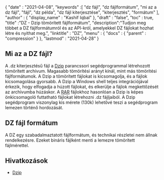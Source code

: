 {
  "date" : "2021-04-08",
  "keywords" :[ "dz fájl", "dz fájlformátum", "mi az a dz fájl", "fájl", "dz példa", "dz fájl kiterjesztése", "kiterjesztés", "formátum" ],
  "author" : {
    "display_name" : "Kashif Iqbal"
},
  "draft" : "false",
  "toc" : true,
  "title" :"DZ - Dzip tömörített fájlformátum",
  "description":"Tudjon meg többet a DZ fájlformátumról és az API-król, amelyekkel DZ fájlokat hozhat létre és nyithat meg.",
  "linktitle" : "DZ",
  "menu" : {
    "docs" : {
      "parent" : "compression"
}
},
  "lastmod" : "2021-04-28"
}

## Mi az a DZ fájl?

A .dz kiterjesztésű fájl a [Dzip](https://speeddemosarchive.com/dzip/) parancssori segédprogrammal létrehozott tömörített archívum. Magasabb tömörítési arányt kínál, mint más tömörítési fájlformátumok. A Dzip a tömörített fájlokat is kicsomagolja, és a fájlok kicsomagolása gyorsabb. A Dzip a Windows shell teljes integrációjával érkezik, hogy elfogadja a húzott fájlokat, és elkerülje a fájlok megkettőzését az archívumba húzáskor. A [RAR](/hu/compression/rar/) fájlokhoz hasonlóan a Dzip is képes önkicsomagoló futtatható fájlokat létrehozni .dz fájljaiból. A Dzip segédprogram viszonylag kis mérete (130k) lehetővé teszi a segédprogram lemezen történő hordozását.

## DZ fájl formátum

A DZ egy szabadalmaztatott fájlformátum, és technikai részletei nem állnak rendelkezésre. Ezeket bináris fájlként menti a lemezre tömörített fájlmérettel.

## Hivatkozások

* [Dzip](https://speeddemosarchive.com/dzip/)

